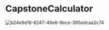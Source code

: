 ﻿# CapstoneCalculator
![b24e9e16-8247-49e6-9ece-395edcaa2c74](https://user-images.githubusercontent.com/92010456/221152774-8f13db24-092b-4430-85f0-961a9c9964f2.jpg)
